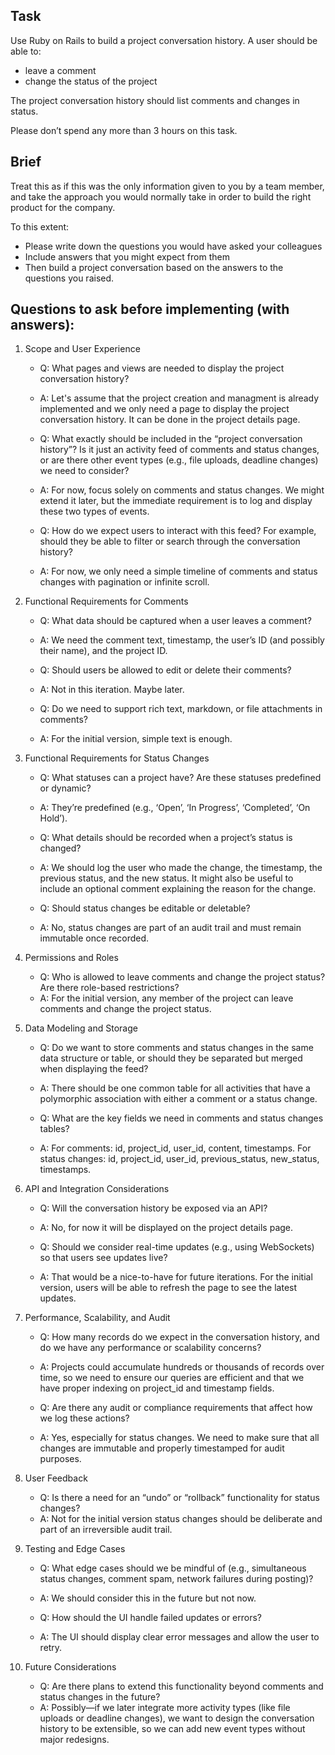 ## Task

Use Ruby on Rails to build a project conversation history. A user should be able to:

- leave a comment
- change the status of the project

The project conversation history should list comments and changes in status. 

Please don’t spend any more than 3 hours on this task.

## Brief

Treat this as if this was the only information given to you by a team member, and take the approach you would normally take in order to build the right product for the company. 

To this extent:

- Please write down the questions you would have asked your colleagues
- Include answers that you might expect from them
- Then build a project conversation based on the answers to the questions you raised.

## Questions to ask before implementing (with answers):

1. Scope and User Experience
    - Q: What pages and views are needed to display the project conversation history?
    - A: Let's assume that the project creation and managment is already implemented and we only need a page to display the project conversation history. It can be done in the project details page.

    - Q: What exactly should be included in the “project conversation history”? Is it just an activity feed of comments and status changes, or are there other event types (e.g., file uploads, deadline changes) we need to consider?
    - A: For now, focus solely on comments and status changes. We might extend it later, but the immediate requirement is to log and display these two types of events.

    - Q: How do we expect users to interact with this feed? For example, should they be able to filter or search through the conversation history?
    - A: For now, we only need a simple timeline of comments and status changes with pagination or infinite scroll.

2. Functional Requirements for Comments
    - Q: What data should be captured when a user leaves a comment?
    - A: We need the comment text, timestamp, the user’s ID (and possibly their name), and the project ID.

    - Q: Should users be allowed to edit or delete their comments?
    - A: Not in this iteration. Maybe later.

    - Q: Do we need to support rich text, markdown, or file attachments in comments?
    - A: For the initial version, simple text is enough.

3. Functional Requirements for Status Changes
    - Q: What statuses can a project have? Are these statuses predefined or dynamic?
    - A: They’re predefined (e.g., ‘Open’, ‘In Progress’, ‘Completed’, ‘On Hold’).

    - Q: What details should be recorded when a project’s status is changed?
    - A: We should log the user who made the change, the timestamp, the previous status, and the new status. It might also be useful to include an optional comment explaining the reason for the change.

    - Q: Should status changes be editable or deletable?
    - A: No, status changes are part of an audit trail and must remain immutable once recorded.

4. Permissions and Roles
    - Q: Who is allowed to leave comments and change the project status? Are there role-based restrictions?
    - A: For the initial version, any member of the project can leave comments and change the project status.

5. Data Modeling and Storage
    - Q: Do we want to store comments and status changes in the same data structure or table, or should they be separated but merged when displaying the feed?
    - A: There should be one common table for all activities that have a polymorphic association with either a comment or a status change.

    - Q: What are the key fields we need in comments and status changes tables?
    - A: For comments: id, project_id, user_id, content, timestamps. For status changes: id, project_id, user_id, previous_status, new_status, timestamps.

6. API and Integration Considerations
    - Q: Will the conversation history be exposed via an API?
    - A: No, for now it will be displayed on the project details page.

    - Q: Should we consider real-time updates (e.g., using WebSockets) so that users see updates live?
    - A: That would be a nice-to-have for future iterations. For the initial version, users will be able to refresh the page to see the latest updates.

7. Performance, Scalability, and Audit
    - Q: How many records do we expect in the conversation history, and do we have any performance or scalability concerns?
    - A: Projects could accumulate hundreds or thousands of records over time, so we need to ensure our queries are efficient and that we have proper indexing on project_id and timestamp fields.

    - Q: Are there any audit or compliance requirements that affect how we log these actions?
    - A: Yes, especially for status changes. We need to make sure that all changes are immutable and properly timestamped for audit purposes.

8. User Feedback
    - Q: Is there a need for an “undo” or “rollback” functionality for status changes?
    - A: Not for the initial version status changes should be deliberate and part of an irreversible audit trail.

9. Testing and Edge Cases
    - Q: What edge cases should we be mindful of (e.g., simultaneous status changes, comment spam, network failures during posting)?
    - A: We should consider this in the future but not now.

    - Q: How should the UI handle failed updates or errors?
    - A: The UI should display clear error messages and allow the user to retry.

10. Future Considerations
    - Q: Are there plans to extend this functionality beyond comments and status changes in the future?
    - A: Possibly—if we later integrate more activity types (like file uploads or deadline changes), we want to design the conversation history to be extensible, so we can add new event types without major redesigns.